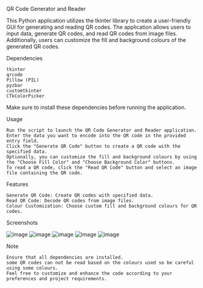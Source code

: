 QR Code Generator and Reader

This Python application utilizes the tkinter library to create a user-friendly GUI for generating and reading QR codes. The application allows users to input data, generate QR codes, and read QR codes from image files. Additionally, users can customize the fill and background colours of the generated QR codes.

Dependencies

    tkinter
    qrcode
    Pillow (PIL)
    pyzbar
    customtkinter
    CTkColorPicker

Make sure to install these dependencies before running the application.

Usage

    Run the script to launch the QR Code Generator and Reader application.
    Enter the data you want to encode into the QR code in the provided entry field.
    Click the "Generate QR Code" button to create a QR code with the specified data.
    Optionally, you can customize the fill and background colours by using the "Choose Fill Color" and "Choose Background Color" buttons.
    To read a QR code, click the "Read QR Code" button and select an image file containing the QR code.

Features

    Generate QR Code: Create QR codes with specified data.
    Read QR Code: Decode QR codes from image files.
    Colour Customization: Choose custom fill and background colours for QR codes.

Screenshots

![image](https://github.com/Dave-170/QR_Code_Generator_And_Reader/assets/74973997/97becd49-0d1e-4269-8a58-e68cffdd0206)
![image](https://github.com/Dave-170/QR_Code_Generator_And_Reader/assets/74973997/f646636c-1942-4578-a98e-b50814158cfc)
![image](https://github.com/Dave-170/QR_Code_Generator_And_Reader/assets/74973997/fd26c1e0-8130-46a0-a1ff-91743c3b4ca1)
![image](https://github.com/Dave-170/QR_Code_Generator_And_Reader/assets/74973997/391b1b62-5c39-4b99-afed-b624e33aef6b)
![image](https://github.com/Dave-170/QR_Code_Generator_And_Reader/assets/74973997/ac436f5d-d81d-412b-988b-b04507fd00a5)

    
Note
    
    Ensure that all dependencies are installed.
    some QR codes can not be read based on the colours used so be careful using some colours. 
    Feel free to customize and enhance the code according to your preferences and project requirements.
